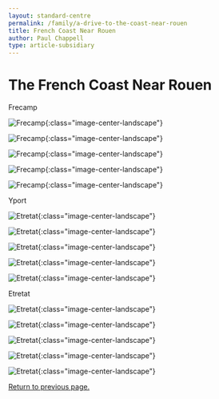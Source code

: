 ```yaml
---
layout: standard-centre
permalink: /family/a-drive-to-the-coast-near-rouen
title: French Coast Near Rouen
author: Paul Chappell
type: article-subsidiary
---
```

# The French Coast Near Rouen

Frecamp

![Frecamp](/content/cat/fam/2007-to-2012-family-trips/rouen-coast/001.jpg){:class="image-center-landscape"}

![Frecamp](/content/cat/fam/2007-to-2012-family-trips/rouen-coast/002.jpg){:class="image-center-landscape"}

![Frecamp](/content/cat/fam/2007-to-2012-family-trips/rouen-coast/004.jpg){:class="image-center-landscape"}

![Frecamp](/content/cat/fam/2007-to-2012-family-trips/rouen-coast/005.jpg){:class="image-center-landscape"}

![Frecamp](/content/cat/fam/2007-to-2012-family-trips/rouen-coast/006.jpg){:class="image-center-landscape"}

Yport

![Etretat](/content/cat/fam/2007-to-2012-family-trips/rouen-coast/007.jpg){:class="image-center-landscape"}

![Etretat](/content/cat/fam/2007-to-2012-family-trips/rouen-coast/008.jpg){:class="image-center-landscape"}

![Etretat](/content/cat/fam/2007-to-2012-family-trips/rouen-coast/009.jpg){:class="image-center-landscape"}

![Etretat](/content/cat/fam/2007-to-2012-family-trips/rouen-coast/011.jpg){:class="image-center-landscape"}

![Etretat](/content/cat/fam/2007-to-2012-family-trips/rouen-coast/012.jpg){:class="image-center-landscape"}

Etretat

![Etretat](/content/cat/fam/2007-to-2012-family-trips/rouen-coast/015.jpg){:class="image-center-landscape"}

![Etretat](/content/cat/fam/2007-to-2012-family-trips/rouen-coast/016.jpg){:class="image-center-landscape"}

![Etretat](/content/cat/fam/2007-to-2012-family-trips/rouen-coast/017.jpg){:class="image-center-landscape"}

![Etretat](/content/cat/fam/2007-to-2012-family-trips/rouen-coast/018.jpg){:class="image-center-landscape"}

![Etretat](/content/cat/fam/2007-to-2012-family-trips/rouen-coast/019.jpg){:class="image-center-landscape"}

[Return to previous page.](/family/trips-2007-to-2012)
